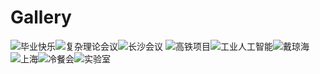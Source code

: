 

Gallery
======
![毕业快乐](https://yang-px.github.io/images/biye.jpg)![复杂理论会议](https://yang-px.github.io/images/fuzalilun.jpg)![长沙会议](https://yang-px.github.io/images/changsha.jpg)
![高铁项目](https://yang-px.github.io/images/project.jpg)![工业人工智能](https://yang-px.github.io/images/chai.jpg)![戴琼海](https://yang-px.github.io/images/dai.jpg)
![上海](https://yang-px.github.io/images/shanghai.png)![冷餐会](https://yang-px.github.io/images/dinner.jpg)![实验室](https://yang-px.github.io/images/lab.jpg)


